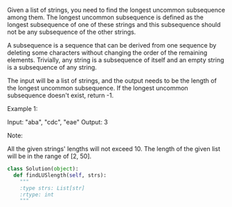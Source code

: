 
Given a list of strings, you need to find the longest uncommon subsequence among them. The longest uncommon subsequence is defined as the longest subsequence of one of these strings and this subsequence should not be any subsequence of the other strings.



A subsequence is a sequence that can be derived from one sequence by deleting some characters without changing the order of the remaining elements. Trivially, any string is a subsequence of itself and an empty string is a subsequence of any string.



The input will be a list of strings, and the output needs to be the length of the longest uncommon subsequence. If the longest uncommon subsequence doesn't exist, return -1.


Example 1:

Input: "aba", "cdc", "eae"
Output: 3



Note:

All the given strings' lengths will not exceed 10.
The length of the given list will be in the range of [2, 50].




```python
class Solution(object):
  def findLUSlength(self, strs):
    """
    :type strs: List[str]
    :rtype: int
    """
```
